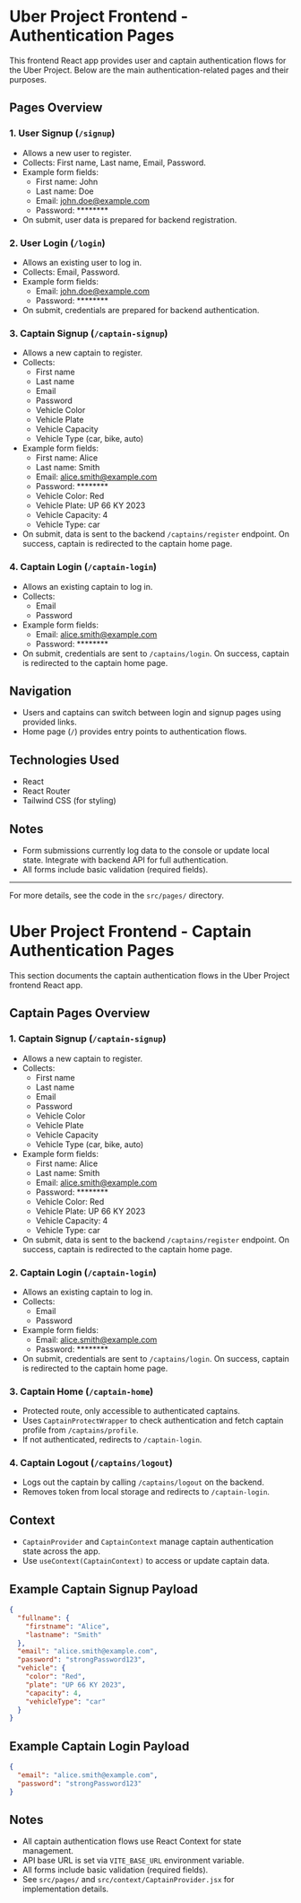 # Uber Project Frontend - Authentication Pages

This frontend React app provides user and captain authentication flows for the Uber Project. Below are the main authentication-related pages and their purposes.

## Pages Overview

### 1. User Signup (`/signup`)
- Allows a new user to register.
- Collects: First name, Last name, Email, Password.
- Example form fields:
  - First name: John
  - Last name: Doe
  - Email: john.doe@example.com
  - Password: ********
- On submit, user data is prepared for backend registration.

### 2. User Login (`/login`)
- Allows an existing user to log in.
- Collects: Email, Password.
- Example form fields:
  - Email: john.doe@example.com
  - Password: ********
- On submit, credentials are prepared for backend authentication.

### 3. Captain Signup (`/captain-signup`)
- Allows a new captain to register.
- Collects:
  - First name
  - Last name
  - Email
  - Password
  - Vehicle Color
  - Vehicle Plate
  - Vehicle Capacity
  - Vehicle Type (car, bike, auto)
- Example form fields:
  - First name: Alice
  - Last name: Smith
  - Email: alice.smith@example.com
  - Password: ********
  - Vehicle Color: Red
  - Vehicle Plate: UP 66 KY 2023
  - Vehicle Capacity: 4
  - Vehicle Type: car
- On submit, data is sent to the backend `/captains/register` endpoint. On success, captain is redirected to the captain home page.

### 4. Captain Login (`/captain-login`)
- Allows an existing captain to log in.
- Collects:
  - Email
  - Password
- Example form fields:
  - Email: alice.smith@example.com
  - Password: ********
- On submit, credentials are sent to `/captains/login`. On success, captain is redirected to the captain home page.

## Navigation
- Users and captains can switch between login and signup pages using provided links.
- Home page (`/`) provides entry points to authentication flows.

## Technologies Used
- React
- React Router
- Tailwind CSS (for styling)

## Notes
- Form submissions currently log data to the console or update local state. Integrate with backend API for full authentication.
- All forms include basic validation (required fields).

---

For more details, see the code in the `src/pages/` directory.

# Uber Project Frontend - Captain Authentication Pages

This section documents the captain authentication flows in the Uber Project frontend React app.

## Captain Pages Overview

### 1. Captain Signup (`/captain-signup`)
- Allows a new captain to register.
- Collects:
  - First name
  - Last name
  - Email
  - Password
  - Vehicle Color
  - Vehicle Plate
  - Vehicle Capacity
  - Vehicle Type (car, bike, auto)
- Example form fields:
  - First name: Alice
  - Last name: Smith
  - Email: alice.smith@example.com
  - Password: ********
  - Vehicle Color: Red
  - Vehicle Plate: UP 66 KY 2023
  - Vehicle Capacity: 4
  - Vehicle Type: car
- On submit, data is sent to the backend `/captains/register` endpoint. On success, captain is redirected to the captain home page.

### 2. Captain Login (`/captain-login`)
- Allows an existing captain to log in.
- Collects:
  - Email
  - Password
- Example form fields:
  - Email: alice.smith@example.com
  - Password: ********
- On submit, credentials are sent to `/captains/login`. On success, captain is redirected to the captain home page.

### 3. Captain Home (`/captain-home`)
- Protected route, only accessible to authenticated captains.
- Uses `CaptainProtectWrapper` to check authentication and fetch captain profile from `/captains/profile`.
- If not authenticated, redirects to `/captain-login`.

### 4. Captain Logout (`/captains/logout`)
- Logs out the captain by calling `/captains/logout` on the backend.
- Removes token from local storage and redirects to `/captain-login`.

## Context
- `CaptainProvider` and `CaptainContext` manage captain authentication state across the app.
- Use `useContext(CaptainContext)` to access or update captain data.

## Example Captain Signup Payload
```json
{
  "fullname": {
    "firstname": "Alice",
    "lastname": "Smith"
  },
  "email": "alice.smith@example.com",
  "password": "strongPassword123",
  "vehicle": {
    "color": "Red",
    "plate": "UP 66 KY 2023",
    "capacity": 4,
    "vehicleType": "car"
  }
}
```

## Example Captain Login Payload
```json
{
  "email": "alice.smith@example.com",
  "password": "strongPassword123"
}
```

## Notes
- All captain authentication flows use React Context for state management.
- API base URL is set via `VITE_BASE_URL` environment variable.
- All forms include basic validation (required fields).
- See `src/pages/` and `src/context/CaptainProvider.jsx` for implementation details.
